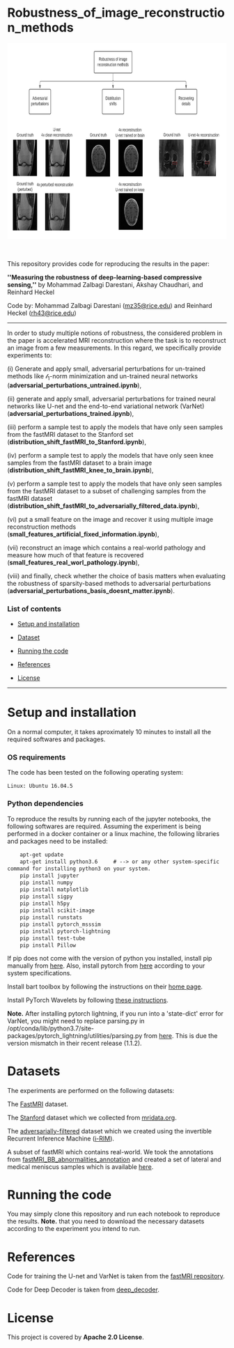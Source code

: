 # Robustness_of_image_reconstruction_methods

<p align="center"><img src="./figures/robustness.jpeg" width="650" height="450"></p>


<br>

This repository provides code for reproducing the results in the paper:

**''Measuring the robustness of deep-learning-based compressive sensing,''** by Mohammad Zalbagi Darestani, Akshay Chaudhari, and Reinhard Heckel

Code by: Mohammad Zalbagi Darestani (mz35@rice.edu) and Reinhard Heckel (rh43@rice.edu)

***

In order to study multiple notions of robustness, the considered problem in the paper is accelerated MRI reconstruction where the task is to reconstruct an image from a few measurements. In this regard, we specifically provide experiments to: 

(i) Generate and apply small, adversarial perturbations for un-trained methods like $\mathcal{l}_1$-norm minimization and un-trained neural networks (**adversarial_perturbations_untrained.ipynb**), 

(ii) generate and apply small, adversarial perturbations for trained neural networks like U-net and the end-to-end variational network (VarNet) (**adversarial_perturbations_trained.ipynb**),

(iii) perform a sample test to apply the models that have only seen samples from the fastMRI dataset to the Stanford set (**distribution_shift_fastMRI_to_Stanford.ipynb**), 

(iv) perform a sample test to apply the models that have only seen knee samples from the fastMRI dataset to a brain image (**distribution_shift_fastMRI_knee_to_brain.ipynb**),

(v) perform a sample test to apply the models that have only seen samples from the fastMRI dataset to a subset of challenging samples from the fastMRI dataset (**distribution_shift_fastMRI_to_adversarially_filtered_data.ipynb**),

(vi) put a small feature on the image and recover it using multiple image reconstruction methods (**small_features_artificial_fixed_information.ipynb**), 

(vii) reconstruct an image which contains a real-world pathology and measure how much of that feature is recovered (**small_features_real_worl_pathology.ipynb**),

(viii) and finally, check whether the choice of basis matters when evaluating the robustness of sparsity-based methods to adversarial perturbations (**adversarial_perturbations_basis_doesnt_matter.ipynb**).


### List of contents

* [Setup and installation](#Setup-and-installation) 

* [Dataset](#Dataset) 

* [Running the code](#Running-the-code) 

* [References](#References) 

* [License](#License)
***


# Setup and installation

On a normal computer, it takes aproximately 10 minutes to install all the required softwares and packages.


### OS requirements

The code has been tested on the following operating system:

	Linux: Ubuntu 16.04.5


### Python dependencies

To reproduce the results by running each of the jupyter notebooks, the following softwares are required. Assuming the experiment is being performed in a docker container or a linux machine, the following libraries and packages need to be installed:


        apt-get update
        apt-get install python3.6     # --> or any other system-specific command for installing python3 on your system.
		pip install jupyter
		pip install numpy
		pip install matplotlib
		pip install sigpy
		pip install h5py
		pip install scikit-image
		pip install runstats
		pip install pytorch_msssim
		pip install pytorch-lightning
		pip install test-tube
		pip install Pillow

If pip does not come with the version of python you installed, install pip manually from [here](https://ehmatthes.github.io/pcc/chapter_12/installing_pip.html). Also, install pytorch from [here](https://pytorch.org/) according to your system specifications. 

Install bart toolbox by following the instructions on their [home page](https://mrirecon.github.io/bart/).

Install PyTorch Wavelets by following [these instructions](https://pytorch-wavelets.readthedocs.io/en/latest/readme.html#installation).

**Note.** After installing pytorch lightning, if you run into a 'state-dict' error for VarNet, you might need to replace parsing.py in /opt/conda/lib/python3.7/site-packages/pytorch_lightning/utilities/parsing.py from [here](https://github.com/PyTorchLightning/PyTorch-Lightning/blob/0.8.1/pytorch_lightning/utilities/parsing.py#L96-L128). This is due the version mismatch in their recent release (1.1.2).


# Datasets

The experiments are performed on the following datasets:

The [FastMRI](https://fastmri.org/dataset) dataset.

The [Stanford](https://rice.box.com/shared/static/4xk6nef26vk8uyes4wymtob5pbmcfdyd) dataset which we collected from [mridata.org](http://mridata.org/list?project=Stanford%20Fullysampled%203D%20FSE%20Knees).

The [adversarially-filtered](https://rice.box.com/shared/static/9h55fkst76e0k5f8te5xayy5jbysy18y) dataset which we created using the invertible Recurrent Inference Machine ([i-RIM](https://arxiv.org/pdf/1706.04008.pdf)).

A subset of fastMRI which contains real-world. We took the annotations from [fastMRI_BB_abnormalities_annotation](https://github.com/fcaliva/fastMRI_BB_abnormalities_annotation) and created a set of lateral and medical meniscus samples which is available [here](https://rice.box.com/shared/static/gkiwjo0z3attt2qhon97pgi0dgclr66t).


# Running the code

You may simply clone this repository and run each notebook to reproduce the results. 
**Note.** that you need to download the necessary datasets according to the experiment you intend to run.


# References

Code for training the U-net and VarNet is taken from the [fastMRI repository](https://github.com/facebookresearch/fastMRI/tree/master/models/unet). <br>

Code for Deep Decoder is taken from [deep_decoder](https://github.com/reinhardh/supplement_deep_decoder).


# License

This project is covered by **Apache 2.0 License**.

